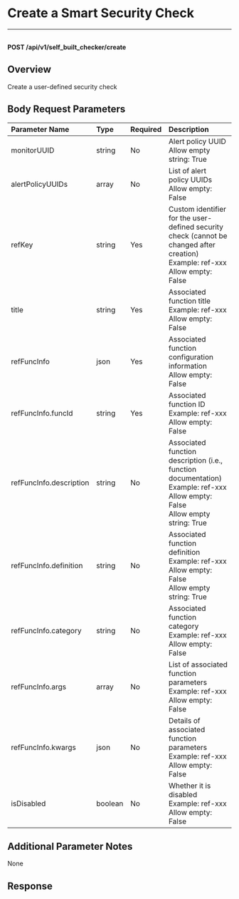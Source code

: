 # Create a Smart Security Check

---

<br />**POST /api/v1/self_built_checker/create**

## Overview
Create a user-defined security check



## Body Request Parameters

| Parameter Name        | Type     | Required   | Description              |
|:-------------------|:-------|:-----|:----------------|
| monitorUUID | string | No | Alert policy UUID<br>Allow empty string: True <br> |
| alertPolicyUUIDs | array | No | List of alert policy UUIDs<br>Allow empty: False <br> |
| refKey | string | Yes | Custom identifier for the user-defined security check (cannot be changed after creation)<br>Example: ref-xxx <br>Allow empty: False <br> |
| title | string | Yes | Associated function title<br>Example: ref-xxx <br>Allow empty: False <br> |
| refFuncInfo | json | Yes | Associated function configuration information<br>Allow empty: False <br> |
| refFuncInfo.funcId | string | Yes | Associated function ID<br>Example: ref-xxx <br>Allow empty: False <br> |
| refFuncInfo.description | string | No | Associated function description (i.e., function documentation)<br>Example: ref-xxx <br>Allow empty: False <br>Allow empty string: True <br> |
| refFuncInfo.definition | string | No | Associated function definition<br>Example: ref-xxx <br>Allow empty: False <br>Allow empty string: True <br> |
| refFuncInfo.category | string | No | Associated function category<br>Example: ref-xxx <br>Allow empty: False <br> |
| refFuncInfo.args | array | No | List of associated function parameters<br>Example: ref-xxx <br>Allow empty: False <br> |
| refFuncInfo.kwargs | json | No | Details of associated function parameters<br>Example: ref-xxx <br>Allow empty: False <br> |
| isDisabled | boolean | No | Whether it is disabled<br>Example: ref-xxx <br>Allow empty: False <br> |

## Additional Parameter Notes

None



## Response
```shell
 
```